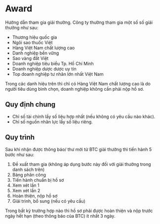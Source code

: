 # Award
Hướng dẫn tham gia giải thưởng. Công ty thường tham gia một số số giải thưởng như sau:
- Thương hiệu quốc gia
- Ngôi sao thuốc Việt
- Hàng Việt Nam chất lượng cao
- Danh nghiệp bền vững
- Sao vàng đất Việt
- Doanh nghiệp tiêu biểu Tp. Hồ Chí Minh
- Doanh nghiệp dược dược uy tín
- Top doanh nghiệp tư nhân lớn nhất Việt Nam

Trong các danh hiệu trên thì chỉ có Hàng Việt Nam chất lượng cao là do người tiêu dùng bình chọn, doanh nghiệp không cần phải nộp hồ sơ.

## Quy định chung
- Chỉ số tài chính lấy số liệu hợp nhất (nếu không có yêu cầu nào khác).
- Chỉ số nguồn nhân lực lấy số liệu riêng.
## Quy trình
Sau khi nhận được thông báo/ thư mời từ BTC giải thưởng thì tiến hành 5 bước như sau:
1. Đề xuất tham gia (không áp dụng bước này đối với giải thưởng trong danh sách trên)
2. Bảng phân công
3. Tiến hành chuẩn bị hồ sơ
4. Xem xét lần 1
5. Xem xét lần 2
6. Hoàn thiện, nộp hồ sơ
7. Giải trình, bổ sung (nếu có yêu cầu)

Trong bất kỳ trường hợp nào thì hồ sơ phải được hoàn thiện và nộp trước ngày hết hạn (theo thông báo của BTC) ít nhất 3 ngày.
